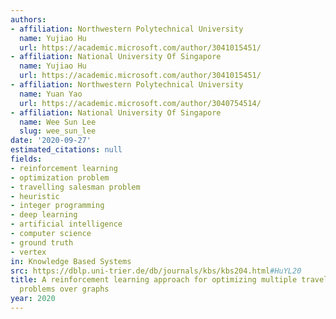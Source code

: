 ```yaml
---
authors:
- affiliation: Northwestern Polytechnical University
  name: Yujiao Hu
  url: https://academic.microsoft.com/author/3041015451/
- affiliation: National University Of Singapore
  name: Yujiao Hu
  url: https://academic.microsoft.com/author/3041015451/
- affiliation: Northwestern Polytechnical University
  name: Yuan Yao
  url: https://academic.microsoft.com/author/3040754514/
- affiliation: National University Of Singapore
  name: Wee Sun Lee
  slug: wee_sun_lee
date: '2020-09-27'
estimated_citations: null
fields:
- reinforcement learning
- optimization problem
- travelling salesman problem
- heuristic
- integer programming
- deep learning
- artificial intelligence
- computer science
- ground truth
- vertex
in: Knowledge Based Systems
src: https://dblp.uni-trier.de/db/journals/kbs/kbs204.html#HuYL20
title: A reinforcement learning approach for optimizing multiple traveling salesman
  problems over graphs
year: 2020
---
```

